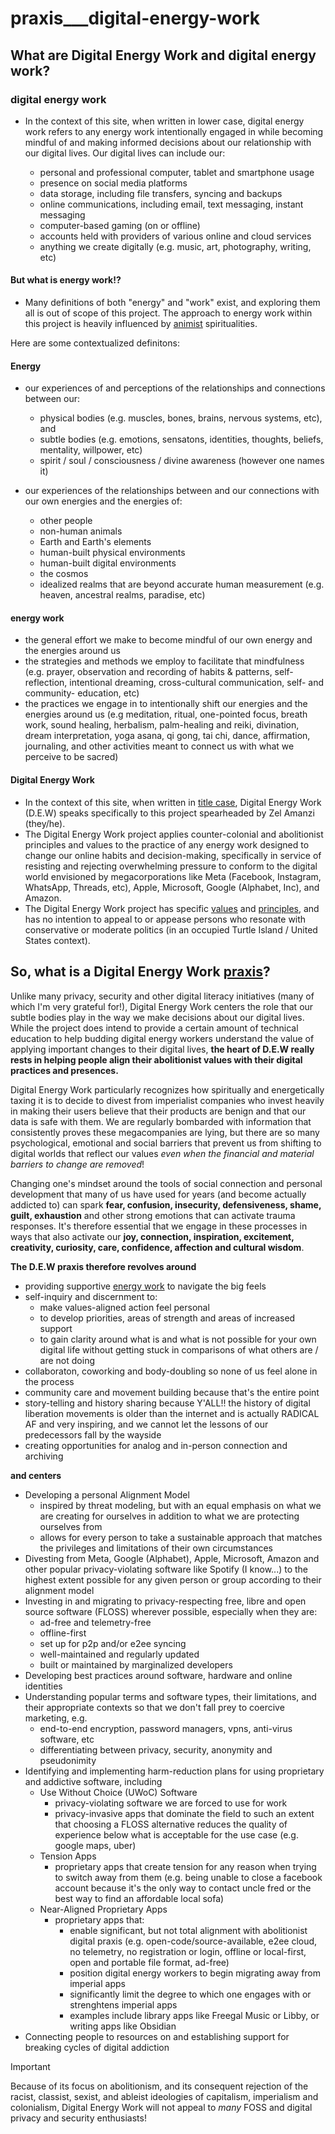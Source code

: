 # praxis___digital-energy-work

## What are Digital Energy Work and digital energy work?

### digital energy work
- In the context of this site, when written in lower case, digital energy work refers to any energy work intentionally engaged in while becoming mindful of and making informed decisions about our relationship with our digital lives. Our digital lives can include our:

  - personal and professional computer, tablet and smartphone usage
  - presence on social media platforms
  - data storage, including file transfers, syncing and backups
  - online communications, including email, text messaging, instant messaging
  - computer-based gaming (on or offline)
  - accounts held with providers of various online and cloud services
  - anything we create digitally (e.g. music, art, photography, writing, etc)


#### But what is energy work!?
- Many definitions of both "energy" and "work" exist, and exploring them all is out of scope of this project. The approach to energy work within this project is heavily influenced by [animist](https://en.wikipedia.org/wiki/Animism) spiritualities.

Here are some contextualized definitons:
#### Energy  
- our experiences of and perceptions of the relationships and connections between our:
    - physical bodies (e.g. muscles, bones, brains, nervous systems, etc), and
    - subtle bodies (e.g. emotions, sensatons, identities, thoughts, beliefs, mentality, willpower, etc)
    - spirit / soul / consciousness / divine awareness (however one names it)

- our experiences of the relationships between and our connections with our own energies and the energies of:
    - other people
    - non-human animals
    - Earth and Earth's elements
    - human-built physical environments
    - human-built digital environments
    - the cosmos
    - idealized realms that are beyond accurate human measurement (e.g. heaven, ancestral realms, paradise, etc)

#### **energy work** 
- the general effort we make to become mindful of our own energy and the energies around us
- the strategies and methods we employ to facilitate that mindfulness (e.g. prayer, observation and recording of habits & patterns, self-reflection, intentional dreaming, cross-cultural communication, self- and community- education, etc)
- the practices we engage in to intentionally shift our energies and the energies around us (e.g meditation, ritual, one-pointed focus, breath work, sound healing, herbalism, palm-healing and reiki, divination, dream interpretation, yoga asana, qi gong, tai chi, dance, affirmation, journaling, and other activities meant to connect us with what we perceive to be sacred)
  
#### Digital Energy Work
- In the context of this site, when written in [title case](https://apastyle.apa.org/style-grammar-guidelines/capitalization/title-case), Digital Energy Work (D.E.W) speaks specifically to this project spearheaded by Zel Amanzi (they/he). 
- The Digital Energy Work project applies counter-colonial and abolitionist principles and values to the practice of any energy work designed to change our online habits and decision-making, specifically in service of resisting and rejecting overwhelming pressure to conform to the digital world envisioned by megacorporations like Meta (Facebook, Instagram, WhatsApp, Threads, etc), Apple, Microsoft, Google (Alphabet, Inc), and Amazon.
- The Digital Energy Work project has specific [values](praxis___values.md) and [principles](praxis___principles.md), and has no intention to appeal to or appease persons who resonate with conservative or moderate politics (in an occupied Turtle Island / United States context).
  
## So, what is a Digital Energy Work [praxis](praxis.md)?
Unlike many privacy, security and other digital literacy initiatives (many of which I'm very grateful for!), Digital Energy Work centers the role that our subtle bodies play in the way we make decisions about our digital lives. While the project does intend to provide a certain amount of technical education to help budding digital energy workers understand the value of applying important changes to their digital lives, **the heart of D.E.W really rests in helping people align their abolitionist values with their digital practices and presences.** 

Digital Energy Work particularly recognizes how spiritually and energetically taxing it is to decide to divest from imperialist companies who invest heavily in making their users believe that their products are benign and that our data is safe with them. We are regularly bombarded with information that consistently proves these megacompanies are lying, but there are so many psychological, emotional and social barriers that prevent us from shifting to digital worlds that reflect our values _even when the financial and material barriers to change are removed_! 

Changing one's mindset around the tools of social connection and personal development that many of us have used for years (and become actually addicted to) can spark **fear, confusion, insecurity, defensiveness, shame, guilt, exhaustion** and other strong emotions that can activate trauma responses. It's therefore essential that we engage in these processes in ways that also activate our **joy, connection, inspiration, excitement, creativity, curiosity, care, confidence, affection and cultural wisdom**.  

**The D.E.W praxis therefore revolves around**
- providing supportive [energy work](#energy-work) to navigate the big feels
- self-inquiry and discernment to:
  - make values-aligned action feel personal
  - to develop priorities, areas of strength and areas of increased support
  - to gain clarity around what is and what is not possible for your own digital life without getting stuck in comparisons of what others are / are not doing
- collaboraton, coworking and body-doubling so none of us feel alone in the process
- community care and movement building because that's the entire point
- story-telling and history sharing because Y'ALL!! the history of digital liberation movements is older than the internet and is actually RADICAL AF and very inspiring, and we cannot let the lessons of our predecessors fall by the wayside
- creating opportunities for analog and in-person connection and archiving
  
**and centers**
- Developing a personal Alignment Model 
  - inspired by threat modeling, but with an equal emphasis on what we are creating for ourselves in addition to what we are protecting ourselves from
  - allows for every person to take a sustainable approach that matches the privileges and limitations of their own circumstances
- Divesting from Meta, Google (Alphabet), Apple, Microsoft, Amazon and other popular privacy-violating software like Spotify (I know...) to the highest extent possible for any given person or group according to their alignment model
- Investing in and migrating to privacy-respecting free, libre and open source software (FLOSS) wherever possible, especially when they are:
  - ad-free and telemetry-free
  - offline-first
  - set up for p2p and/or e2ee syncing 
  - well-maintained and regularly updated
  - built or maintained by marginalized developers
- Developing best practices around software, hardware and online identities 
- Understanding popular terms and software types, their limitations, and their appropriate contexts so that we don't fall prey to coercive marketing, e.g. 
  - end-to-end encryption, password managers, vpns, anti-virus software, etc
  - differentiating between privacy, security, anonymity and pseudonimity 
- Identifying and implementing harm-reduction plans for using proprietary and addictive software, including 
  - Use Without Choice (UWoC) Software
    - privacy-violating software we are forced to use for work
    - privacy-invasive apps that dominate the field to such an extent that choosing a FLOSS alternative reduces the quality of experience below what is acceptable for the use case (e.g. google maps, uber)
  - Tension Apps
    - proprietary apps that create tension for any reason when trying to switch away from them (e.g. being unable to close a facebook account because it's the only way to contact uncle fred or the best way to find an affordable local sofa)
  - Near-Aligned Proprietary Apps 
    - proprietary apps that:
      - enable significant, but not total alignment with abolitionist digital praxis (e.g. open-code/source-available, e2ee cloud, no telemetry, no registration or login, offline or local-first, open and portable file format, ad-free)
      - position digital energy workers to begin migrating away from imperial apps
      - significantly limit the degree to which one engages with or strenghtens imperial apps
      - examples include library apps like Freegal Music or Libby, or writing apps like Obsidian
- Connecting people to resources on and establishing support for breaking cycles of digital addiction

> [!IMPORTANT]  
> Because of its focus on abolitionism, and its consequent rejection of the racist, classist, sexist, and ableist ideologies of capitalism, imperialism and colonialism, Digital Energy Work will not appeal to _many_ FOSS and digital privacy and security enthusiasts!
